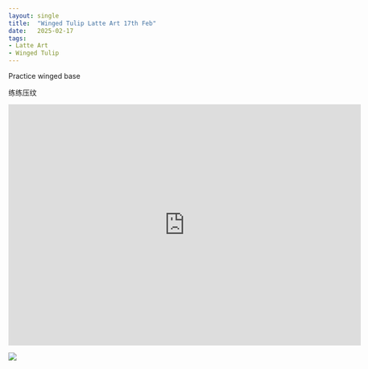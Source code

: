 ```yaml
---
layout: single
title:  "Winged Tulip Latte Art 17th Feb"
date:   2025-02-17
tags:
- Latte Art
- Winged Tulip
---
```



Practice winged base

练练压纹



<div class="embed-container">
  <iframe
      src="https://www.youtube.com/embed/P_MbX-Fin9s"
      width="700"
      height="480"
      frameborder="0"
      allowfullscreen="true">
  </iframe>
</div>


![](/assets/img/2025/02/17/C556055B-E76B-486D-9010-43CA39FE53A6.JPG)

